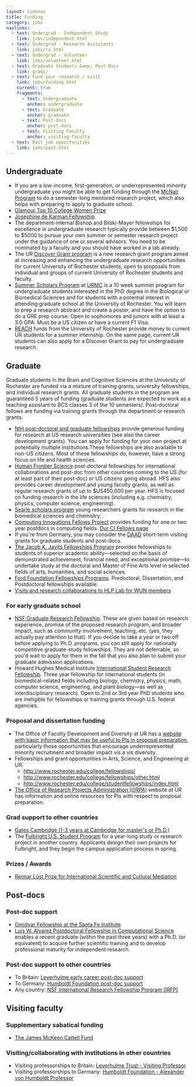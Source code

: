 ```yaml
---
layout: sidenav
title: Funding
category: jobs
navlinks:
  - text: Undergrad - Independent Study
    link: jobs/independent.html
  - text: Undergrad - Research Assistants
    link: jobs/ra.html
  - text: Undergrad - Volunteer
    link: jobs/volunteer.html
  - text: Graduate Students &amp; Post-Docs
    link: grads/
  - text: Fund your research / visit
    link: jobs/funding.html
    current: true
    fragments:
      - text: Undergraduate
        anchor: undergraduate
      - text: Graduate
        anchor: graduate
      - text: Post-docs
        anchor: post-docs
      - text: Visiting Faculty
        anchor: visiting-faculty
  - text: Past job opportunities
    link: jobs/past.html
---
```


## Undergraduate

  * If you are a low-income, first-generation, or underrepresented minority undergraduate you might be able to get funding through the [McNair Program](http://www.rochester.edu/college/kearnscenter/mcnairmain.html) to do a semester-long mentored research project, which also helps with preparing to apply to graduate school.
  * [Glamour Top 10 College Women Prize](http://www.glamour.com/about/top-10-college-women)
  * [Josephine de Karman Fellowship](http://www.dekarman.org/)
  * The department-internal Bishop and Bilski-Mayer fellowships for excellence in undergraduate research typically provide between $1,500 to $5000 to pursue your own summer or semester research project under the guidance of one or several advisors. You need to be nominated by a faculty and you should have worked in a lab already.
  * The UR [Discover Grant program](http://www.rochester.edu/college/ugresearch/discover.html) is a new research grant program aimed at increasing and enhancing the undergraduate research opportunities for current University of Rochester students, open to proposals from individual and groups of current University of Rochester students and faculty.
  * [Summer Scholars Program](https://www.urmc.rochester.edu/education/graduate/summer-scholars.aspx)
at [URMC](https://www.urmc.rochester.edu/) is a 10 week summer program for
undergraduate students interested in the PhD degree in the Biological or Biomedical
Sciences and for students with a potential interest in attending graduate school
at the University of Rochester. You will learn to prep a research abstract and
create a poster, and have the option to do a GRE prep course. Open to sophomores
and juniors with at least a 3.0 GPA. Must be a US citizen or have a current F1 Visa.
  * [REACH](http://www.rochester.edu/careercenter/students/internship/reach/) funds
from the University of Rochester provide money to current UR students for a summer
internship. On the same page, current UR students can also apply for a Discover Grant
to pay for undergraduate research.

## Graduate

Graduate students in the Brain and Cognitive Sciences at the University of Rochester
are funded via a mixture of training grants, university fellowships, and individual
research grants. All graduate students in the program are guaranteed 5 years of
funding (graduate students are expected to work as a teaching assistant to BCS
classes 3 of the 10 semesters). Post-doctoral fellows are funding via training
grants through the department or research grants.

  * [NIH post-doctoral and graduate fellowships](http://grants.nih.gov/training/extramural.htm)
  provide generous funding for research at US research universities (see also the
  career development grants). You can apply for funding for your own project at
  potentially multiple institutions.These fellowships are also available to non-US
  citizens. Most of these fellowships do, however, have a strong focus on life
  and health sciences.
  * [Human Frontier Science](http://www.hfsp.org/about/AboutProg.php) post-doctoral
  fellowships for international collaborations and post-doc from other countries
  coming to the US (for at least part of their post-doc) or US citizens going abroad.
  HFS also provides career development and young faculty grants, as well as regular
  research grants of up to $US450,000 per year. HFS is focused on funding research
  in the life sciences (including e.g. chemistry, physics, computer science, engineering).
  * [Searle scholars program](http://www.searlescholars.net/) young researchers
  grants for research in the biomedical sciences and chemistry: .
  * [Computing Innovations Fellows Project](http://cifellows.org/) provides funding
  for one or two year postdocs in computing fields. [Our CI Fellows page](http://cifellows.org/match/t-florian-jaeger-at-human-language-lab-brain-and-cognitive-sciences-and-computer-science-university-of-rochester/)
  * If you're from Germany, you may consider the [DAAD](http://www.daad.org/) short-term
  visiting grants for graduate students and post-docs.
  * [The Jacob K. Javits Fellowships Program](http://www2.ed.gov/programs/jacobjavits/index.html)
  provides fellowships to students of superior academic ability—selected on the
  basis of demonstrated achievement, financial need, and exceptional promise—to
  undertake study at the doctoral and Master of Fine Arts level in selected fields
  of arts, humanities, and social sciences.
  * [Ford Foundation Fellowships Programs](http://sites.nationalacademies.org/PGA/FordFellowships/index.htm).
  Predoctoral, Dissertation, and Postdoctoral fellowships available.
  * [Visits and research collaborations to HLP Lab for WUN members](http://www.rochester.edu/research/icf/)

### For early graduate school

  * [NSF Graduate Research Fellowship](http://www.nsfgrfp.org/). These are given
  based on research experience, promise of the proposed research program, and broader
  impact, such as community involvement, teaching, etc. (yes, they actually pay
  attention to that). If you decide to take a year or two off before applying
  to Ph.D. programs, you can still apply for nationally competitive graduate-study
  fellowships. They are not deferrable, so you'd wait to apply for them in the
  fall that you also plan to submit your graduate admission applications.
  * Howard Hughes Medical Institute [International Student Research Fellowship](http://www.hhmi.org/grants/individuals/intl_fellows.html).
  Three year fellowship for international students (in biomedical-related fields
    including biology, chemistry, physics, math, computer science, engineering,
    and plant biology—as well as interdisciplinary research). Open to 2nd or 3rd
    year PhD students who are ineligible for fellowships or training grants
    through U.S. federal agencies.


### Proposal and dissertation funding

  * The Office of Faculty Development and Diversity at UR has a [website with basic
  information that may be useful to PIs in proposal preparation](http://www.rochester.edu/diversity/grantresources/index.html),
   particularly those opportunities that encourage underrepresented minority
   recruitment and broader impact vis a vis diversity.
  * Fellowships and grant opportunities in Arts, Science, and Engineering at UR:
    * http://www.rochester.edu/college/fellowships/
    * http://www.rochester.edu/college/fellowships/other.html
    * http://www.rochester.edu/college/studentfellowships/index.html
  * [The Office of Research Projects Administration (ORPA)](http://www.rochester.edu/orpa/)
  website at UR has information and online resources for PIs with respect to proposal preparation.


### Grad support to other countries

  * [Gates Cambridge (1-3 years at Cambridge for master's or Ph.D.)](http://www.gatesscholar.org/)
  * The [Fulbright U.S. Student Program](http://us.fulbrightonline.org/overview.html)
  for a year-long study or research project in another country. Applicants design
  their own projects for Fulbright, and they begin the campus application process
  in spring.

### Prizes / Awards

  * [Reimar Lüst Prize for International Scientific and Cultural Mediation](http://www.humboldt-foundation.de/web/6798.html)

## Post-docs

### Post-doc support

  * [Omidyar Fellowship at the Santa Fe Institute](http://www.santafe.edu/omidyar-fellowship/)
  * [Luis W. Alvarez Postdoctoral Fellowship in Computational Science](http://www.lbl.gov/cs/html/alvarez.html)
  enables a recent graduate (within the past three years) with a Ph.D. (or equivalent)
  to acquire further scientific training and to develop professional maturity for
  independent research.

### Post-doc support to other countries

  * To Britain: [Leverhulme early career post-doc support](http://www.leverhulme.ac.uk/grants_awards/grants/early_career_fellowships/)
  * To Germany: [Humboldt Foundation post-doc support](http://www.humboldt-foundation.de/web/671.html)
  * Any country: [NSF International Research Fellowship Program (IRFP)](http://www.nsf.gov/pubs/2006/nsf06582/nsf06582.html)

## Visiting faculty

### Supplementary sabatical funding

  * [The James McKeen Cattell Fund](http://www.cattell.duke.edu/index.html)

### Visiting/collaborating with institutions in other countries

  * Visiting professorships to Britain: [Leverhulme Trust - Visiting Professor](http://www.leverhulme.ac.uk/grants_awards/grants/visiting_professorships/)
  * Visiting professorships to Germany: [Humboldt Foundation - Alexander von Humboldt Professor](http://www.humboldt-foundation.de/web/4410.html)
